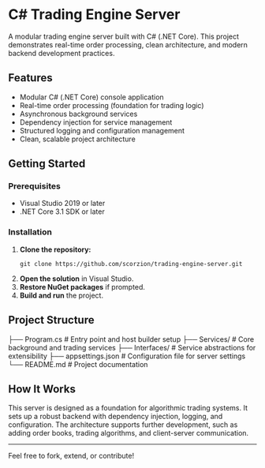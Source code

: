 # C# Trading Engine Server

A modular trading engine server built with C# (.NET Core). This project demonstrates real-time order processing, clean architecture, and modern backend development practices.

## Features
- Modular C# (.NET Core) console application
- Real-time order processing (foundation for trading logic)
- Asynchronous background services
- Dependency injection for service management
- Structured logging and configuration management
- Clean, scalable project architecture

## Getting Started

### Prerequisites

- Visual Studio 2019 or later
- .NET Core 3.1 SDK or later

### Installation

1. **Clone the repository:**
    ```
    git clone https://github.com/scorzion/trading-engine-server.git
    ```
2. **Open the solution** in Visual Studio.
3. **Restore NuGet packages** if prompted.
4. **Build and run** the project.

## Project Structure

├── Program.cs # Entry point and host builder setup
├── Services/ # Core background and trading services
├── Interfaces/ # Service abstractions for extensibility
├── appsettings.json # Configuration file for server settings
└── README.md # Project documentation

## How It Works

This server is designed as a foundation for algorithmic trading systems. It sets up a robust backend with dependency injection, logging, and configuration. The architecture supports further development, such as adding order books, trading algorithms, and client-server communication.

---

Feel free to fork, extend, or contribute!

